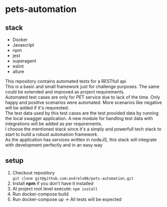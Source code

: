 # pets-automation

## stack
- Docker
- Javascript
- npm  
- jest  
- superagent  
- eslint  
- allure  

This repository contains automated tests for a RESTfull api  
This is a basic and small framework just for challenge purposes. The same could be extended and improved as project requirements.  
Automated test cases are only for PET service due to lack of the time. Only happy and positive scenarios were automated. More scenarios like negative will be added if it's requrested.  
The test data used by this test cases are the test provided data by running the local swagger application. A new module for handling test data with integrations will be added as per requirements.  
I choose the mentioned stack since it's a simply and powerfull tech stack to start to build a robust automation framework.  
As the application has services written in nodeJS, this stack will integrate with development perfectly and in an easy way

## setup
1. Checkout repository  
```git clone git@github.com:andrelo86/pets-automation.git```
2. Install **npm** if you don't have it installed
3. At project root level execute: ```npm install```
4. Run docker-compose build
5. Run docker-compose up -> All tests will be expected

